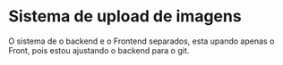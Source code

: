 # Sistema de upload de imagens
O sistema de o backend e o Frontend separados, esta upando apenas o Front, pois estou ajustando o backend para o git.
